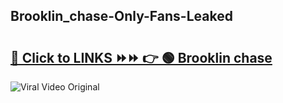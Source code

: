 
 ## Brooklin_chase-Only-Fans-Leaked

# <h2><a href="https://clipsfans.com/Brooklin_chase&ref=git">🔗 Click to LINKS ⏩⏩ 👉 🟢 Brooklin chase </a></h2>

<a href="https://clipsfans.com/Brooklin_chase&ref=git" rel="nofollow" data-target="animated-image.originalLink"><img src="https://i.ibb.co.com/xMMVF88/686577567.gif" alt="Viral Video Original" style="max-width: 100%; display: inline-block;" data-target="animated-image.originalImage"></a>
